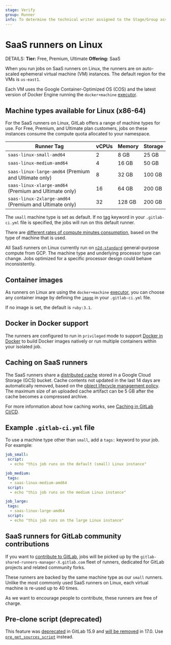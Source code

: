```yaml
---
stage: Verify
group: Runner
info: To determine the technical writer assigned to the Stage/Group associated with this page, see https://handbook.gitlab.com/handbook/product/ux/technical-writing/#assignments
---
```


# SaaS runners on Linux

DETAILS:
**Tier:** Free, Premium, Ultimate
**Offering:** SaaS

When you run jobs on SaaS runners on Linux, the runners are on auto-scaled ephemeral virtual machine (VM) instances.
The default region for the VMs is `us-east1`.

Each VM uses the Google Container-Optimized OS (COS) and the latest version of Docker Engine running the `docker+machine`
[executor](https://docs.gitlab.com/runner/executors/#docker-machine-executor).

## Machine types available for Linux (x86-64)

For the SaaS runners on Linux, GitLab offers a range of machine types for use.
For Free, Premium, and Ultimate plan customers, jobs on these instances consume the compute quota allocated to your namespace.

| Runner Tag                                    | vCPUs | Memory | Storage |
|-----------------------------------------------|-------|--------|---------|
| `saas-linux-small-amd64`                      | 2     | 8 GB   | 25 GB   |
| `saas-linux-medium-amd64`                     | 4     | 16 GB  | 50 GB   |
| `saas-linux-large-amd64` (Premium and Ultimate only)  | 8     | 32 GB  | 100 GB  |
| `saas-linux-xlarge-amd64` (Premium and Ultimate only) | 16    | 64 GB  | 200 GB  |
| `saas-linux-2xlarge-amd64` (Premium and Ultimate only) | 32    | 128 GB | 200 GB  |

The `small` machine type is set as default. If no [tag](../../yaml/index.md#tags) keyword in your `.gitlab-ci.yml` file is specified,
the jobs will run on this default runner.

There are [different rates of compute minutes consumption](../../pipelines/cicd_minutes.md#additional-costs-on-gitlab-saas), based on the type of machine that is used.

All SaaS runners on Linux currently run on
[`n2d-standard`](https://cloud.google.com/compute/docs/general-purpose-machines#n2d_machines) general-purpose compute from GCP.
The machine type and underlying processor type can change. Jobs optimized for a specific processor design could behave inconsistently.

## Container images

As runners on Linux are using the `docker+machine` [executor](https://docs.gitlab.com/runner/executors/#docker-machine-executor),
you can choose any container image by defining the [`image`](../../../ci/yaml/index.md#image) in your `.gitlab-ci.yml` file.

If no image is set, the default is `ruby:3.1`.

## Docker in Docker support

The runners are configured to run in `privileged` mode to support
[Docker in Docker](../../../ci/docker/using_docker_build.md#use-docker-in-docker)
to build Docker images natively or run multiple containers within your isolated job.

## Caching on SaaS runners

The SaaS runners share a [distributed cache](https://docs.gitlab.com/runner/configuration/autoscale.html#distributed-runners-caching)
stored in a Google Cloud Storage (GCS) bucket. Cache contents not updated in the last 14 days are automatically
removed, based on the [object lifecycle management policy](https://cloud.google.com/storage/docs/lifecycle).
The maximum size of an uploaded cache artifact can be 5 GB after the cache becomes a compressed archive.

For more information about how caching works, see [Caching in GitLab CI/CD](../../caching/index.md).

## Example `.gitlab-ci.yml` file

To use a machine type other than `small`, add a `tags:` keyword to your job.
For example:

```yaml
job_small:
 script:
  - echo "this job runs on the default (small) Linux instance"

job_medium:
 tags:
  - saas-linux-medium-amd64
 script:
  - echo "this job runs on the medium Linux instance"

job_large:
 tags:
  - saas-linux-large-amd64
 script:
  - echo "this job runs on the large Linux instance"
```

## SaaS runners for GitLab community contributions

If you want to [contribute to GitLab](https://about.gitlab.com/community/contribute/), jobs will be picked up by the
`gitlab-shared-runners-manager-X.gitlab.com` fleet of runners, dedicated for GitLab projects and related community forks.

These runners are backed by the same machine type as our `small` runners.
Unlike the most commonly used SaaS runners on Linux, each virtual machine is re-used up to 40 times.

As we want to encourage people to contribute, these runners are free of charge.

## Pre-clone script (deprecated)

This feature was [deprecated](https://gitlab.com/gitlab-org/gitlab/-/issues/391896) in GitLab 15.9
and [will be removed](https://gitlab.com/gitlab-org/gitlab-runner/-/issues/29405) in 17.0.
Use [`pre_get_sources_script`](../../../ci/yaml/index.md#hookspre_get_sources_script) instead.
